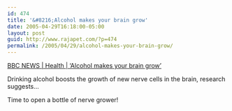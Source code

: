 ```yaml
---
id: 474
title: '&#8216;Alcohol makes your brain grow'
date: 2005-04-29T16:18:00-05:00
layout: post
guid: http://www.rajapet.com/?p=474
permalink: /2005/04/29/alcohol-makes-your-brain-grow/
---
```

[BBC NEWS | Health | &#8216;Alcohol makes your brain grow&#8217;](http://news.bbc.co.uk/1/hi/health/4496727.stm)

Drinking alcohol boosts the growth of new nerve cells in the brain, research suggests&#8230;

Time to open a bottle of nerve grower!